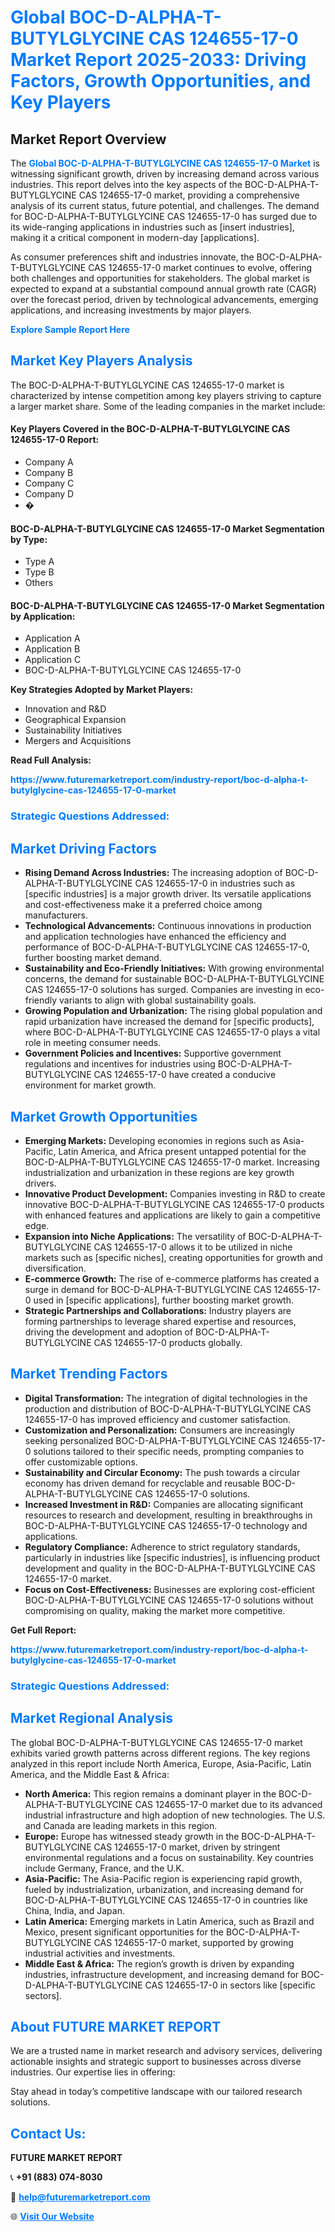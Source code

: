 <h1 style="color: #007BFF;">Global BOC-D-ALPHA-T-BUTYLGLYCINE CAS 124655-17-0 Market Report 2025-2033: Driving Factors, Growth Opportunities, and Key Players</h1>

<section id="overview">
<h2>Market Report Overview</h2>
<p>The <a href="https://www.futuremarketreport.com/industry-report/boc-d-alpha-t-butylglycine-cas-124655-17-0-market" style="color: #007BFF; text-decoration: none;"><strong>Global BOC-D-ALPHA-T-BUTYLGLYCINE CAS 124655-17-0 Market</strong></a> is witnessing significant growth, driven by increasing demand across various industries. This report delves into the key aspects of the BOC-D-ALPHA-T-BUTYLGLYCINE CAS 124655-17-0 market, providing a comprehensive analysis of its current status, future potential, and challenges. The demand for BOC-D-ALPHA-T-BUTYLGLYCINE CAS 124655-17-0 has surged due to its wide-ranging applications in industries such as [insert industries], making it a critical component in modern-day [applications].</p>
<p>As consumer preferences shift and industries innovate, the BOC-D-ALPHA-T-BUTYLGLYCINE CAS 124655-17-0 market continues to evolve, offering both challenges and opportunities for stakeholders. The global market is expected to expand at a substantial compound annual growth rate (CAGR) over the forecast period, driven by technological advancements, emerging applications, and increasing investments by major players.</p>
</section>

<section id="overview">
<p><a href="https://www.futuremarketreport.com/request-sample/reportId=113460" style="color: #007BFF; text-decoration: none;"><strong>Explore Sample Report Here</strong></a></p>
</section>

<section id="key-players">
<h2 style="color: #007BFF;">Market Key Players Analysis</h2>
<p>The BOC-D-ALPHA-T-BUTYLGLYCINE CAS 124655-17-0 market is characterized by intense competition among key players striving to capture a larger market share. Some of the leading companies in the market include:</p>
<h4>Key Players Covered in the BOC-D-ALPHA-T-BUTYLGLYCINE CAS 124655-17-0 Report:</h4>
<ul><li>Company A</li><li>Company B</li><li>Company C</li><li>Company D</li><li>�</li></ul>
<h4>BOC-D-ALPHA-T-BUTYLGLYCINE CAS 124655-17-0 Market Segmentation by Type:</h4>
<ul><li>Type A</li><li>Type B</li><li>Others</li></ul>

<h4>BOC-D-ALPHA-T-BUTYLGLYCINE CAS 124655-17-0 Market Segmentation by Application:</h4>
<ul><li>Application A</li><li>Application B</li><li>Application C</li><li>BOC-D-ALPHA-T-BUTYLGLYCINE CAS 124655-17-0</li></ul>
<p><strong>Key Strategies Adopted by Market Players:</strong></p>
<ul>
<li>Innovation and R&D</li>
<li>Geographical Expansion</li>
<li>Sustainability Initiatives</li>
<li>Mergers and Acquisitions</li>
</ul>
</section>

<section>
<p><strong>Read Full Analysis: </strong></p><a href="https://www.futuremarketreport.com/industry-report/boc-d-alpha-t-butylglycine-cas-124655-17-0-market" style="color: #007BFF; text-decoration: none;"><strong>https://www.futuremarketreport.com/industry-report/boc-d-alpha-t-butylglycine-cas-124655-17-0-market</strong></a>
<h3 style="color: #007BFF;">Strategic Questions Addressed:</h3>
</section>

<section id="driving-factors">
<h2 style="color: #007BFF;">Market Driving Factors</h2>
<ul>
<li><strong>Rising Demand Across Industries:</strong> The increasing adoption of BOC-D-ALPHA-T-BUTYLGLYCINE CAS 124655-17-0 in industries such as [specific industries] is a major growth driver. Its versatile applications and cost-effectiveness make it a preferred choice among manufacturers.</li>
<li><strong>Technological Advancements:</strong> Continuous innovations in production and application technologies have enhanced the efficiency and performance of BOC-D-ALPHA-T-BUTYLGLYCINE CAS 124655-17-0, further boosting market demand.</li>
<li><strong>Sustainability and Eco-Friendly Initiatives:</strong> With growing environmental concerns, the demand for sustainable BOC-D-ALPHA-T-BUTYLGLYCINE CAS 124655-17-0 solutions has surged. Companies are investing in eco-friendly variants to align with global sustainability goals.</li>
<li><strong>Growing Population and Urbanization:</strong> The rising global population and rapid urbanization have increased the demand for [specific products], where BOC-D-ALPHA-T-BUTYLGLYCINE CAS 124655-17-0 plays a vital role in meeting consumer needs.</li>
<li><strong>Government Policies and Incentives:</strong> Supportive government regulations and incentives for industries using BOC-D-ALPHA-T-BUTYLGLYCINE CAS 124655-17-0 have created a conducive environment for market growth.</li>
</ul>
</section>

<section id="growth-opportunities">
<h2 style="color: #007BFF;">Market Growth Opportunities</h2>
<ul>
<li><strong>Emerging Markets:</strong> Developing economies in regions such as Asia-Pacific, Latin America, and Africa present untapped potential for the BOC-D-ALPHA-T-BUTYLGLYCINE CAS 124655-17-0 market. Increasing industrialization and urbanization in these regions are key growth drivers.</li>
<li><strong>Innovative Product Development:</strong> Companies investing in R&D to create innovative BOC-D-ALPHA-T-BUTYLGLYCINE CAS 124655-17-0 products with enhanced features and applications are likely to gain a competitive edge.</li>
<li><strong>Expansion into Niche Applications:</strong> The versatility of BOC-D-ALPHA-T-BUTYLGLYCINE CAS 124655-17-0 allows it to be utilized in niche markets such as [specific niches], creating opportunities for growth and diversification.</li>
<li><strong>E-commerce Growth:</strong> The rise of e-commerce platforms has created a surge in demand for BOC-D-ALPHA-T-BUTYLGLYCINE CAS 124655-17-0 used in [specific applications], further boosting market growth.</li>
<li><strong>Strategic Partnerships and Collaborations:</strong> Industry players are forming partnerships to leverage shared expertise and resources, driving the development and adoption of BOC-D-ALPHA-T-BUTYLGLYCINE CAS 124655-17-0 products globally.</li>
</ul>
</section>

<section id="trending-factors">
<h2 style="color: #007BFF;">Market Trending Factors</h2>
<ul>
<li><strong>Digital Transformation:</strong> The integration of digital technologies in the production and distribution of BOC-D-ALPHA-T-BUTYLGLYCINE CAS 124655-17-0 has improved efficiency and customer satisfaction.</li>
<li><strong>Customization and Personalization:</strong> Consumers are increasingly seeking personalized BOC-D-ALPHA-T-BUTYLGLYCINE CAS 124655-17-0 solutions tailored to their specific needs, prompting companies to offer customizable options.</li>
<li><strong>Sustainability and Circular Economy:</strong> The push towards a circular economy has driven demand for recyclable and reusable BOC-D-ALPHA-T-BUTYLGLYCINE CAS 124655-17-0 solutions.</li>
<li><strong>Increased Investment in R&D:</strong> Companies are allocating significant resources to research and development, resulting in breakthroughs in BOC-D-ALPHA-T-BUTYLGLYCINE CAS 124655-17-0 technology and applications.</li>
<li><strong>Regulatory Compliance:</strong> Adherence to strict regulatory standards, particularly in industries like [specific industries], is influencing product development and quality in the BOC-D-ALPHA-T-BUTYLGLYCINE CAS 124655-17-0 market.</li>
<li><strong>Focus on Cost-Effectiveness:</strong> Businesses are exploring cost-efficient BOC-D-ALPHA-T-BUTYLGLYCINE CAS 124655-17-0 solutions without compromising on quality, making the market more competitive.</li>
</ul>
</section>

<section>
<p><strong>Get Full Report: </strong></p><a href="https://www.futuremarketreport.com/industry-report/boc-d-alpha-t-butylglycine-cas-124655-17-0-market" style="color: #007BFF; text-decoration: none;"><strong>https://www.futuremarketreport.com/industry-report/boc-d-alpha-t-butylglycine-cas-124655-17-0-market</strong></a>
<h3 style="color: #007BFF;">Strategic Questions Addressed:</h3>
</section>


<section id="regional-analysis">
<h2 style="color: #007BFF;">Market Regional Analysis</h2>
<p>The global BOC-D-ALPHA-T-BUTYLGLYCINE CAS 124655-17-0 market exhibits varied growth patterns across different regions. The key regions analyzed in this report include North America, Europe, Asia-Pacific, Latin America, and the Middle East & Africa:</p>
<ul>
<li><strong>North America:</strong> This region remains a dominant player in the BOC-D-ALPHA-T-BUTYLGLYCINE CAS 124655-17-0 market due to its advanced industrial infrastructure and high adoption of new technologies. The U.S. and Canada are leading markets in this region.</li>
<li><strong>Europe:</strong> Europe has witnessed steady growth in the BOC-D-ALPHA-T-BUTYLGLYCINE CAS 124655-17-0 market, driven by stringent environmental regulations and a focus on sustainability. Key countries include Germany, France, and the U.K.</li>
<li><strong>Asia-Pacific:</strong> The Asia-Pacific region is experiencing rapid growth, fueled by industrialization, urbanization, and increasing demand for BOC-D-ALPHA-T-BUTYLGLYCINE CAS 124655-17-0 in countries like China, India, and Japan.</li>
<li><strong>Latin America:</strong> Emerging markets in Latin America, such as Brazil and Mexico, present significant opportunities for the BOC-D-ALPHA-T-BUTYLGLYCINE CAS 124655-17-0 market, supported by growing industrial activities and investments.</li>
<li><strong>Middle East & Africa:</strong> The region’s growth is driven by expanding industries, infrastructure development, and increasing demand for BOC-D-ALPHA-T-BUTYLGLYCINE CAS 124655-17-0 in sectors like [specific sectors].</li>
</ul>
</section>

<footer>
<h2 style="color: #007BFF;">About FUTURE MARKET REPORT</h2>
<p>We are a trusted name in market research and advisory services, delivering actionable insights and strategic support to businesses across diverse industries. Our expertise lies in offering:</p>

<p>Stay ahead in today’s competitive landscape with our tailored research solutions.</p>

<h2 style="color: #007BFF;">Contact Us:</h2>
<p><strong>FUTURE MARKET REPORT</strong></p>
<p>📞 <strong>+91 (883) 074-8030</strong></p>
<p>📧 <strong><a href="mailto:help@futuremarketreport.com" style="color: #007BFF;">help@futuremarketreport.com</a></strong></p>
<p>🌐 <strong><a href="https://www.futuremarketreport.com/" style="color: #007BFF;">Visit Our Website</a></strong></p>
</footer>
